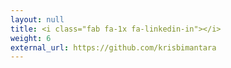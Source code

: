 ```yaml
---
layout: null
title: <i class="fab fa-1x fa-linkedin-in"></i>
weight: 6
external_url: https://github.com/krisbimantara
---
```

